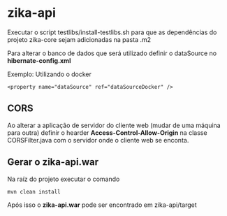 # zika-api

Executar o script testlibs/install-testlibs.sh para que as dependências do projeto zika-core sejam adicionadas na pasta .m2

Para alterar o banco de dados que será utilizado definir o dataSource no **hibernate-config.xml**

Exemplo:
Utilizando o docker
```code
<property name="dataSource" ref="dataSourceDocker" />
```
## CORS
Ao alterar a aplicação de servidor do cliente web (mudar de uma máquina para outra) definir o hearder **Access-Control-Allow-Origin** 
na classe CORSFilter.java com o servidor onde o cliente web se enconta.

## Gerar o zika-api.war
Na raíz do projeto executar o comando
```bash
mvn clean install
```
Após isso o  **zika-api.war** pode ser encontrado em zika-api/target
